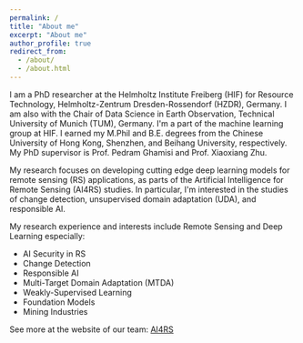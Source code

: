 ```yaml
---
permalink: /
title: "About me"
excerpt: "About me"
author_profile: true
redirect_from: 
  - /about/
  - /about.html
---
```


I am a PhD researcher at the Helmholtz Institute Freiberg (HIF) for Resource Technology, Helmholtz-Zentrum Dresden-Rossendorf (HZDR), Germany. I am also with the Chair of Data Science in Earth Observation, Technical University of Munich (TUM), Germany. I'm a part of the machine learning group at HIF. I earned my M.Phil and B.E. degrees from the Chinese University of Hong Kong, Shenzhen, and Beihang University, respectively. My PhD supervisor is Prof. Pedram Ghamisi and Prof. Xiaoxiang Zhu.  

My research focuses on developing cutting edge deep learning models for remote sensing (RS) applications, as parts of the Artificial Intelligence for Remote Sensing (AI4RS) studies. In particular, I'm interested in the studies of change detection, unsupervised domain adaptation (UDA), and responsible AI.  


My research experience and interests include Remote Sensing and Deep Learning especially:
* AI Security in RS
* Change Detection
* Responsible AI
* Multi-Target Domain Adaptation (MTDA)
* Weakly-Supervised Learning
* Foundation Models
* Mining Industries

See more at the website of our team: [AI4RS](https://www.ai4rs.com/)